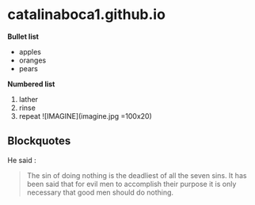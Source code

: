 # catalinaboca1.github.io
**Bullet list**
* apples 
* oranges
* pears

**Numbered list**
1. lather
2. rinse
3. repeat
![IMAGINE](imagine.jpg =100x20)

## Blockquotes
He said : 
> The sin of doing nothing is the deadliest of all the seven sins. It has been said that for evil men to accomplish their purpose it is only necessary that good men should do nothing.
